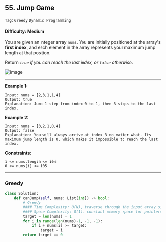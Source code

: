 ## 55. Jump Game

```Tag```: ```Greedy``` ```Dynamic Programming```

#### Difficulty: Medium

You are given an integer array ```nums```. You are initially positioned at the array's __first index__, and each element in the array represents your maximum jump length at that position.

Return _```true``` if you can reach the last index, or ```false``` otherwise_.

![image](https://user-images.githubusercontent.com/35042430/211135305-27252afc-a081-4625-aabe-c71f79020907.png)

---

__Example 1:__
```
Input: nums = [2,3,1,1,4]
Output: true
Explanation: Jump 1 step from index 0 to 1, then 3 steps to the last index.
```

__Example 2:__
```
Input: nums = [3,2,1,0,4]
Output: false
Explanation: You will always arrive at index 3 no matter what. Its maximum jump length is 0, which makes it impossible to reach the last index.
```

__Constraints:__
```
1 <= nums.length <= 104
0 <= nums[i] <= 105
```

---

### Greedy

```Python
class Solution:
    def canJump(self, nums: List[int]) -> bool:
        # Greedy
        #### Time Complexity: O(N), traverse through the input array size nums
        #### Space Complexity: O(1), constant memory space for pointers
        target = len(nums) - 1
        for i in range(len(nums)-1, -1, -1):
            if i + nums[i] >= target:
                target = i
        return target == 0
```

